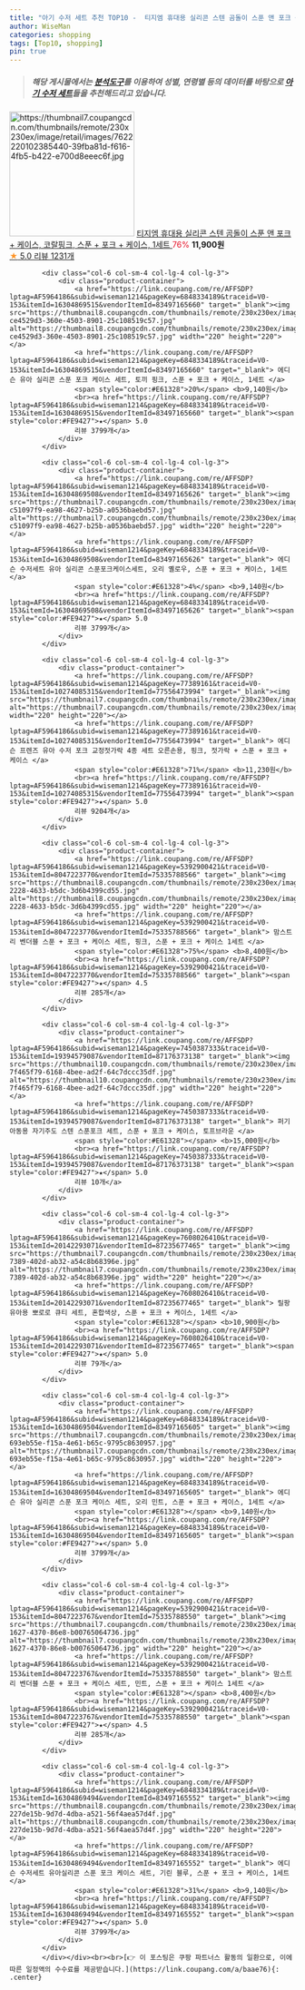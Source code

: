 ```yaml
---
title: "아기 수저 세트 추천 TOP10 -  티지엠 휴대용 실리콘 스텐 곰돌이 스푼 앤 포크 + 케이스, 코랄핑크, 스푼 + 포크 + 케이스, 1세트 "
author: WiseMan
categories: shopping
tags: [Top10, shopping]
pin: true
---
```


> ##### 해당 게시물에서는 [**분석도구**](https://itemscout.io/)를 이용하여 **성별**, **연령별** 등의 데이터를 바탕으로 [**아기 수저 세트**](https://link.coupang.com/a/baae76)들을 추천해드리고 있습니다.
<div class="container"><div class="row">
            <div class="col-6 col-sm-4 col-lg-4 col-lg-3">
                <div class="product-container">
                    <a href="https://link.coupang.com/re/AFFSDP?lptag=AF5964186&subid=wiseman1214&pageKey=7663446248&traceid=V0-153&itemId=20422931959&vendorItemId=78714740656" target="_blank"><img src="https://thumbnail7.coupangcdn.com/thumbnails/remote/230x230ex/image/retail/images/7622220102385440-39fba81d-f616-4fb5-b422-e700d8eeec6f.jpg" alt="https://thumbnail7.coupangcdn.com/thumbnails/remote/230x230ex/image/retail/images/7622220102385440-39fba81d-f616-4fb5-b422-e700d8eeec6f.jpg" width="220" height="220"></a>
                    <a href="https://link.coupang.com/re/AFFSDP?lptag=AF5964186&subid=wiseman1214&pageKey=7663446248&traceid=V0-153&itemId=20422931959&vendorItemId=78714740656" target="_blank"> 티지엠 휴대용 실리콘 스텐 곰돌이 스푼 앤 포크 + 케이스, 코랄핑크, 스푼 + 포크 + 케이스, 1세트 </a>
                    <span style="color:#E61328">76%</span> <b>11,900원</b>
                    <br><a href="https://link.coupang.com/re/AFFSDP?lptag=AF5964186&subid=wiseman1214&pageKey=7663446248&traceid=V0-153&itemId=20422931959&vendorItemId=78714740656" target="_blank"><span style="color:#FE9427">★</span> 5.0
                    리뷰 1231개</a>
                </div>
            </div>
            
            <div class="col-6 col-sm-4 col-lg-4 col-lg-3">
                <div class="product-container">
                    <a href="https://link.coupang.com/re/AFFSDP?lptag=AF5964186&subid=wiseman1214&pageKey=6848334189&traceid=V0-153&itemId=16304869515&vendorItemId=83497165660" target="_blank"><img src="https://thumbnail8.coupangcdn.com/thumbnails/remote/230x230ex/image/retail/images/2205401968543376-ce4529d3-360e-4503-8901-25c108519c57.jpg" alt="https://thumbnail8.coupangcdn.com/thumbnails/remote/230x230ex/image/retail/images/2205401968543376-ce4529d3-360e-4503-8901-25c108519c57.jpg" width="220" height="220"></a>
                    <a href="https://link.coupang.com/re/AFFSDP?lptag=AF5964186&subid=wiseman1214&pageKey=6848334189&traceid=V0-153&itemId=16304869515&vendorItemId=83497165660" target="_blank"> 에디슨 유아 실리콘 스푼 포크 케이스 세트, 토끼 핑크, 스푼 + 포크 + 케이스, 1세트 </a>
                    <span style="color:#E61328">20%</span> <b>9,140원</b>
                    <br><a href="https://link.coupang.com/re/AFFSDP?lptag=AF5964186&subid=wiseman1214&pageKey=6848334189&traceid=V0-153&itemId=16304869515&vendorItemId=83497165660" target="_blank"><span style="color:#FE9427">★</span> 5.0
                    리뷰 3799개</a>
                </div>
            </div>
            
            <div class="col-6 col-sm-4 col-lg-4 col-lg-3">
                <div class="product-container">
                    <a href="https://link.coupang.com/re/AFFSDP?lptag=AF5964186&subid=wiseman1214&pageKey=6848334189&traceid=V0-153&itemId=16304869508&vendorItemId=83497165626" target="_blank"><img src="https://thumbnail7.coupangcdn.com/thumbnails/remote/230x230ex/image/retail/images/2205401763396239-c51097f9-ea98-4627-b25b-a0536baebd57.jpg" alt="https://thumbnail7.coupangcdn.com/thumbnails/remote/230x230ex/image/retail/images/2205401763396239-c51097f9-ea98-4627-b25b-a0536baebd57.jpg" width="220" height="220"></a>
                    <a href="https://link.coupang.com/re/AFFSDP?lptag=AF5964186&subid=wiseman1214&pageKey=6848334189&traceid=V0-153&itemId=16304869508&vendorItemId=83497165626" target="_blank"> 에디슨 수저세트 유아 실리콘 스푼포크케이스세트, 오리 옐로우, 스푼 + 포크 + 케이스, 1세트 </a>
                    <span style="color:#E61328">4%</span> <b>9,140원</b>
                    <br><a href="https://link.coupang.com/re/AFFSDP?lptag=AF5964186&subid=wiseman1214&pageKey=6848334189&traceid=V0-153&itemId=16304869508&vendorItemId=83497165626" target="_blank"><span style="color:#FE9427">★</span> 5.0
                    리뷰 3799개</a>
                </div>
            </div>
            
            <div class="col-6 col-sm-4 col-lg-4 col-lg-3">
                <div class="product-container">
                    <a href="https://link.coupang.com/re/AFFSDP?lptag=AF5964186&subid=wiseman1214&pageKey=77389161&traceid=V0-153&itemId=10274085315&vendorItemId=77556473994" target="_blank"><img src="https://thumbnail7.coupangcdn.com/thumbnails/remote/230x230ex/image/rs_quotation_api/banse5xy/9b1dddf218e441f6be11a63b3daa22b1.png" alt="https://thumbnail7.coupangcdn.com/thumbnails/remote/230x230ex/image/rs_quotation_api/banse5xy/9b1dddf218e441f6be11a63b3daa22b1.png" width="220" height="220"></a>
                    <a href="https://link.coupang.com/re/AFFSDP?lptag=AF5964186&subid=wiseman1214&pageKey=77389161&traceid=V0-153&itemId=10274085315&vendorItemId=77556473994" target="_blank"> 에디슨 프렌즈 유아 수저 포크 교정젓가락 4종 세트 오른손용, 핑크, 젓가락 + 스푼 + 포크 + 케이스 </a>
                    <span style="color:#E61328">71%</span> <b>11,230원</b>
                    <br><a href="https://link.coupang.com/re/AFFSDP?lptag=AF5964186&subid=wiseman1214&pageKey=77389161&traceid=V0-153&itemId=10274085315&vendorItemId=77556473994" target="_blank"><span style="color:#FE9427">★</span> 5.0
                    리뷰 9204개</a>
                </div>
            </div>
            
            <div class="col-6 col-sm-4 col-lg-4 col-lg-3">
                <div class="product-container">
                    <a href="https://link.coupang.com/re/AFFSDP?lptag=AF5964186&subid=wiseman1214&pageKey=5392900421&traceid=V0-153&itemId=8047223770&vendorItemId=75335788566" target="_blank"><img src="https://thumbnail8.coupangcdn.com/thumbnails/remote/230x230ex/image/retail/images/2021/04/22/14/3/dce5537f-2228-4633-b5dc-3d6b4399cd55.jpg" alt="https://thumbnail8.coupangcdn.com/thumbnails/remote/230x230ex/image/retail/images/2021/04/22/14/3/dce5537f-2228-4633-b5dc-3d6b4399cd55.jpg" width="220" height="220"></a>
                    <a href="https://link.coupang.com/re/AFFSDP?lptag=AF5964186&subid=wiseman1214&pageKey=5392900421&traceid=V0-153&itemId=8047223770&vendorItemId=75335788566" target="_blank"> 맘스트리 벤더블 스푼 + 포크 + 케이스 세트, 핑크, 스푼 + 포크 + 케이스 1세트 </a>
                    <span style="color:#E61328">75%</span> <b>8,400원</b>
                    <br><a href="https://link.coupang.com/re/AFFSDP?lptag=AF5964186&subid=wiseman1214&pageKey=5392900421&traceid=V0-153&itemId=8047223770&vendorItemId=75335788566" target="_blank"><span style="color:#FE9427">★</span> 4.5
                    리뷰 285개</a>
                </div>
            </div>
            
            <div class="col-6 col-sm-4 col-lg-4 col-lg-3">
                <div class="product-container">
                    <a href="https://link.coupang.com/re/AFFSDP?lptag=AF5964186&subid=wiseman1214&pageKey=7450387333&traceid=V0-153&itemId=19394579087&vendorItemId=87176373138" target="_blank"><img src="https://thumbnail10.coupangcdn.com/thumbnails/remote/230x230ex/image/retail/images/1066152784868256-7f465f79-6168-4bee-ad2f-64c7dccc35df.jpg" alt="https://thumbnail10.coupangcdn.com/thumbnails/remote/230x230ex/image/retail/images/1066152784868256-7f465f79-6168-4bee-ad2f-64c7dccc35df.jpg" width="220" height="220"></a>
                    <a href="https://link.coupang.com/re/AFFSDP?lptag=AF5964186&subid=wiseman1214&pageKey=7450387333&traceid=V0-153&itemId=19394579087&vendorItemId=87176373138" target="_blank"> 퍼기 아동용 자기주도 스텐 스푼포크 세트, 스푼 + 포크 + 케이스, 토프브라운 </a>
                    <span style="color:#E61328"></span> <b>15,000원</b>
                    <br><a href="https://link.coupang.com/re/AFFSDP?lptag=AF5964186&subid=wiseman1214&pageKey=7450387333&traceid=V0-153&itemId=19394579087&vendorItemId=87176373138" target="_blank"><span style="color:#FE9427">★</span> 5.0
                    리뷰 10개</a>
                </div>
            </div>
            
            <div class="col-6 col-sm-4 col-lg-4 col-lg-3">
                <div class="product-container">
                    <a href="https://link.coupang.com/re/AFFSDP?lptag=AF5964186&subid=wiseman1214&pageKey=7608026410&traceid=V0-153&itemId=20142293071&vendorItemId=87235677465" target="_blank"><img src="https://thumbnail7.coupangcdn.com/thumbnails/remote/230x230ex/image/retail/images/2023/09/19/12/7/7225b860-7389-402d-ab32-a54c8b68396e.jpg" alt="https://thumbnail7.coupangcdn.com/thumbnails/remote/230x230ex/image/retail/images/2023/09/19/12/7/7225b860-7389-402d-ab32-a54c8b68396e.jpg" width="220" height="220"></a>
                    <a href="https://link.coupang.com/re/AFFSDP?lptag=AF5964186&subid=wiseman1214&pageKey=7608026410&traceid=V0-153&itemId=20142293071&vendorItemId=87235677465" target="_blank"> 릴팡 유아용 뽀로로 큐티 세트, 혼합색상, 스푼 + 포크 + 케이스, 1세트 </a>
                    <span style="color:#E61328"></span> <b>10,900원</b>
                    <br><a href="https://link.coupang.com/re/AFFSDP?lptag=AF5964186&subid=wiseman1214&pageKey=7608026410&traceid=V0-153&itemId=20142293071&vendorItemId=87235677465" target="_blank"><span style="color:#FE9427">★</span> 5.0
                    리뷰 79개</a>
                </div>
            </div>
            
            <div class="col-6 col-sm-4 col-lg-4 col-lg-3">
                <div class="product-container">
                    <a href="https://link.coupang.com/re/AFFSDP?lptag=AF5964186&subid=wiseman1214&pageKey=6848334189&traceid=V0-153&itemId=16304869504&vendorItemId=83497165605" target="_blank"><img src="https://thumbnail7.coupangcdn.com/thumbnails/remote/230x230ex/image/retail/images/2205401610062608-693eb55e-f15a-4e61-b65c-9795c8630957.jpg" alt="https://thumbnail7.coupangcdn.com/thumbnails/remote/230x230ex/image/retail/images/2205401610062608-693eb55e-f15a-4e61-b65c-9795c8630957.jpg" width="220" height="220"></a>
                    <a href="https://link.coupang.com/re/AFFSDP?lptag=AF5964186&subid=wiseman1214&pageKey=6848334189&traceid=V0-153&itemId=16304869504&vendorItemId=83497165605" target="_blank"> 에디슨 유아 실리콘 스푼 포크 케이스 세트, 오리 민트, 스푼 + 포크 + 케이스, 1세트 </a>
                    <span style="color:#E61328"></span> <b>9,140원</b>
                    <br><a href="https://link.coupang.com/re/AFFSDP?lptag=AF5964186&subid=wiseman1214&pageKey=6848334189&traceid=V0-153&itemId=16304869504&vendorItemId=83497165605" target="_blank"><span style="color:#FE9427">★</span> 5.0
                    리뷰 3799개</a>
                </div>
            </div>
            
            <div class="col-6 col-sm-4 col-lg-4 col-lg-3">
                <div class="product-container">
                    <a href="https://link.coupang.com/re/AFFSDP?lptag=AF5964186&subid=wiseman1214&pageKey=5392900421&traceid=V0-153&itemId=8047223767&vendorItemId=75335788550" target="_blank"><img src="https://thumbnail7.coupangcdn.com/thumbnails/remote/230x230ex/image/retail/images/2021/04/22/14/7/0eb4c668-1627-4370-86e8-b00765064736.jpg" alt="https://thumbnail7.coupangcdn.com/thumbnails/remote/230x230ex/image/retail/images/2021/04/22/14/7/0eb4c668-1627-4370-86e8-b00765064736.jpg" width="220" height="220"></a>
                    <a href="https://link.coupang.com/re/AFFSDP?lptag=AF5964186&subid=wiseman1214&pageKey=5392900421&traceid=V0-153&itemId=8047223767&vendorItemId=75335788550" target="_blank"> 맘스트리 벤더블 스푼 + 포크 + 케이스 세트, 민트, 스푼 + 포크 + 케이스 1세트 </a>
                    <span style="color:#E61328"></span> <b>8,400원</b>
                    <br><a href="https://link.coupang.com/re/AFFSDP?lptag=AF5964186&subid=wiseman1214&pageKey=5392900421&traceid=V0-153&itemId=8047223767&vendorItemId=75335788550" target="_blank"><span style="color:#FE9427">★</span> 4.5
                    리뷰 285개</a>
                </div>
            </div>
            
            <div class="col-6 col-sm-4 col-lg-4 col-lg-3">
                <div class="product-container">
                    <a href="https://link.coupang.com/re/AFFSDP?lptag=AF5964186&subid=wiseman1214&pageKey=6848334189&traceid=V0-153&itemId=16304869494&vendorItemId=83497165552" target="_blank"><img src="https://thumbnail8.coupangcdn.com/thumbnails/remote/230x230ex/image/retail/images/2205401504530499-227de15b-9d7d-4dba-a521-56f4aea57d4f.jpg" alt="https://thumbnail8.coupangcdn.com/thumbnails/remote/230x230ex/image/retail/images/2205401504530499-227de15b-9d7d-4dba-a521-56f4aea57d4f.jpg" width="220" height="220"></a>
                    <a href="https://link.coupang.com/re/AFFSDP?lptag=AF5964186&subid=wiseman1214&pageKey=6848334189&traceid=V0-153&itemId=16304869494&vendorItemId=83497165552" target="_blank"> 에디슨 수저세트 유아실리콘 스푼 포크 케이스 세트, 기린 블루, 스푼 + 포크 + 케이스, 1세트 </a>
                    <span style="color:#E61328">31%</span> <b>9,140원</b>
                    <br><a href="https://link.coupang.com/re/AFFSDP?lptag=AF5964186&subid=wiseman1214&pageKey=6848334189&traceid=V0-153&itemId=16304869494&vendorItemId=83497165552" target="_blank"><span style="color:#FE9427">★</span> 5.0
                    리뷰 3799개</a>
                </div>
            </div>
            </div></div><br><br>[👉 이 포스팅은 쿠팡 파트너스 활동의 일환으로, 이에 따른 일정액의 수수료를 제공받습니다.](https://link.coupang.com/a/baae76){: .center}